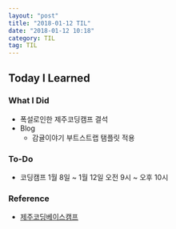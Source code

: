 ```yaml
---
layout: "post"
title: "2018-01-12 TIL"
date: "2018-01-12 10:18"
category: TIL
tag: TIL
---
```


## Today I Learned

### What I Did

* 폭설로인한 제주코딩캠프 결석
* Blog
  - 감귤이야기 부트스트랩 탬플릿 적용


### To-Do

* 코딩캠프 1월 8일 ~ 1월 12일 오전 9시 ~ 오후 10시


### Reference
* [제주코딩베이스캠프](http://www.jejucodingcamp.com/)

